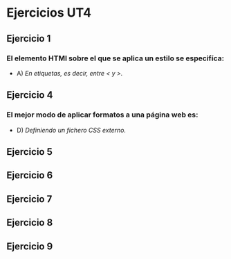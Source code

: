 # Ejercicios UT4

## Ejercicio 1
### El elemento HTMl sobre el que se aplica un estilo se especifíca:
* A) _En etiquetas, es decir, entre < y >._

## Ejercicio 4
### El mejor modo de aplicar formatos a una página web es:
* D) _Definiendo un fichero CSS externo._

## Ejercicio 5

## Ejercicio 6

## Ejercicio 7

## Ejercicio 8

## Ejercicio 9